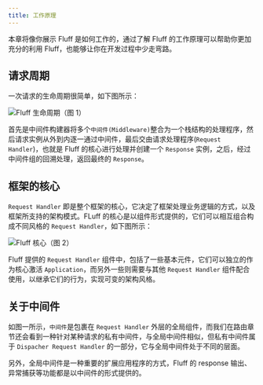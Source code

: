 ```yaml
---
title: 工作原理
---
```

本章将像你展示 Fluff 是如何工作的，通过了解 Fluff 的工作原理可以帮助你更加充分的利用 Fluff，也能够让你在开发过程中少走弯路。

## 请求周期
一次请求的生命周期很简单，如下图所示：

![Fluff 生命周期](/fluff-website/docs/v1/images/fluff-working.png)（图 1）

首先是中间件构建器将多个`中间件(Middleware)`整合为一个栈结构的处理程序，然后请求实例从外到内逐一通过中间件，最后交由请求处理程序(`Request Handler`)，也就是 Fluff 的核心进行处理并创建一个 `Response` 实例，之后，经过中间件组的回溯处理，返回最终的 `Response`。

## 框架的核心
`Request Handler` 即是整个框架的核心，它决定了框架处理业务逻辑的方式，以及框架所支持的架构模式。FLuff 的核心是以组件形式提供的，它们可以相互组合构成不同风格的 `Request Handler`，如下图所示：

![Fluff 核心](/fluff-website/docs/v1/images/core.png)（图 2）

Fluff 提供的 `Request Handler` 组件中，包括了一些基本元件，它们可以独立的作为核心激活 `Application`，而另外一些则需要与其他 `Request Handler` 组件配合使用，以继承它们的行为，实现可变的架构风格。

## 关于中间件
如图一所示，`中间件`是包裹在 `Request Handler` 外层的全局组件，而我们在路由章节还会看到一种针对某种请求的私有中间件，与全局中间件相似，但私有中间件属于 `Dispacher Request Handler` 的一部分，它与全局中间件处于不同的层面。

另外，全局中间件是一种重要的扩展应用程序的方式，Fluff 的 response 输出、异常捕获等功能都是以中间件的形式提供的。
